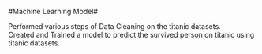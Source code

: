 #Machine Learning Model#

Performed various steps of Data Cleaning on the titanic datasets.<br>
Created and Trained a model to predict the survived person on titanic using titanic datasets.
